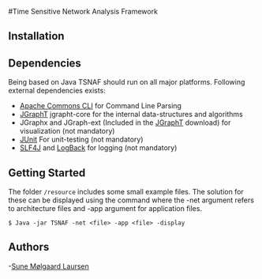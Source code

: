 #Time Sensitive Network Analysis Framework

## Installation ##

## Dependencies ##
Being based on Java TSNAF should run on all major platforms. Following external dependencies exists:
* [Apache Commons CLI](http://commons.apache.org/proper/commons-cli/) for Command Line Parsing
* [JGraphT](http://jgrapht.org/) jgrapht-core for the internal data-structures and algorithms
* JGraphx and JGraph-ext (Included in the [JGraphT](http://jgrapht.org/) download) for visualization (not mandatory)
* [JUnit](http://junit.org/) For unit-testing (not mandatory)
* [SLF4J](http://www.slf4j.org/) and [LogBack](http://logback.qos.ch/) for logging (not mandatory)

## Getting Started ##
The folder `/resource` includes some small example files. The solution for these can be displayed using the command where the -net argument refers to architecture files and -app argument for application files.
	
	$ Java -jar TSNAF -net <file> -app <file> -display

## Authors ##
-[Sune Mølgaard Laursen](http://smlaursen.github.io/)

